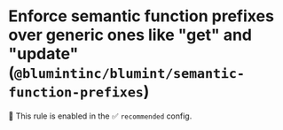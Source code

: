 # Enforce semantic function prefixes over generic ones like "get" and "update" (`@blumintinc/blumint/semantic-function-prefixes`)

💼 This rule is enabled in the ✅ `recommended` config.

<!-- end auto-generated rule header -->
